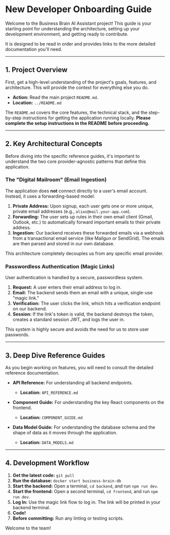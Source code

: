 # New Developer Onboarding Guide

Welcome to the Business Brain AI Assistant project! This guide is your starting point for understanding the architecture, setting up your development environment, and getting ready to contribute.

It is designed to be read in order and provides links to the more detailed documentation you'll need.

---

## 1. Project Overview

First, get a high-level understanding of the project's goals, features, and architecture. This will provide the context for everything else you do.

*   **Action:** Read the main project `README.md`.
*   **Location:** `../README.md`

The `README.md` covers the core features, the technical stack, and the step-by-step instructions for getting the application running locally. **Please complete the setup instructions in the README before proceeding.**

---

## 2. Key Architectural Concepts

Before diving into the specific reference guides, it's important to understand the two core provider-agnostic patterns that define this application.

### The "Digital Mailroom" (Email Ingestion)

The application does **not** connect directly to a user's email account. Instead, it uses a forwarding-based model:

1.  **Private Address:** Upon signup, each user gets one or more unique, private email addresses (e.g., `alias@mail.your-app.com`).
2.  **Forwarding:** The user sets up rules in their own email client (Gmail, Outlook, etc.) to automatically forward important emails to their private address.
3.  **Ingestion:** Our backend receives these forwarded emails via a webhook from a transactional email service (like Mailgun or SendGrid). The emails are then parsed and stored in our own database.

This architecture completely decouples us from any specific email provider.

### Passwordless Authentication (Magic Links)

User authentication is handled by a secure, passwordless system.

1.  **Request:** A user enters their email address to log in.
2.  **Email:** The backend sends them an email with a unique, single-use "magic link."
3.  **Verification:** The user clicks the link, which hits a verification endpoint on our backend.
4.  **Session:** If the link's token is valid, the backend destroys the token, creates a standard session JWT, and logs the user in.

This system is highly secure and avoids the need for us to store user passwords.

---

## 3. Deep Dive Reference Guides

As you begin working on features, you will need to consult the detailed reference documentation.

*   **API Reference:** For understanding all backend endpoints.
    *   **Location:** `API_REFERENCE.md`

*   **Component Guide:** For understanding the key React components on the frontend.
    *   **Location:** `COMPONENT_GUIDE.md`

*   **Data Model Guide:** For understanding the database schema and the shape of data as it moves through the application.
    *   **Location:** `DATA_MODELS.md`

---

## 4. Development Workflow

1.  **Get the latest code:** `git pull`
2.  **Run the database:** `docker start business-brain-db`
3.  **Start the backend:** Open a terminal, `cd backend`, and run `npm run dev`.
4.  **Start the frontend:** Open a second terminal, `cd frontend`, and run `npm run dev`.
5.  **Log In:** Use the magic link flow to log in. The link will be printed in your backend terminal.
6.  **Code!**
7.  **Before committing:** Run any linting or testing scripts.

Welcome to the team!